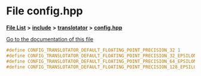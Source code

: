 

# File config.hpp

[**File List**](files.md) **>** [**include**](dir_d44c64559bbebec7f509842c48db8b23.md) **>** [**translotator**](dir_ffa3503b73a46a1fbf73d754da62ba14.md) **>** [**config.hpp**](config_8hpp.md)

[Go to the documentation of this file](config_8hpp.md)


```C++
#define CONFIG_TRANSLOTATOR_DEFAULT_FLOATING_POINT_PRECISION_32 1
#define CONFIG_TRANSLOTATOR_DEFAULT_FLOATING_POINT_PRECISION_32_EPSILON 4
#define CONFIG_TRANSLOTATOR_DEFAULT_FLOATING_POINT_PRECISION_64_EPSILON 10
#define CONFIG_TRANSLOTATOR_DEFAULT_FLOATING_POINT_PRECISION_128_EPSILON 16
```


